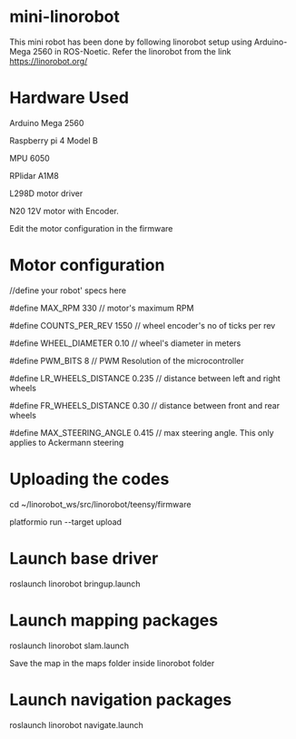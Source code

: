 # mini-linorobot
This mini robot has been done by following linorobot setup using Arduino-Mega 2560 in ROS-Noetic.
Refer the linorobot from the link https://linorobot.org/


# Hardware Used
Arduino Mega 2560

Raspberry pi 4 Model B

MPU 6050

RPlidar A1M8

L298D motor driver

N20 12V motor with Encoder.




Edit the motor configuration in the firmware

# Motor configuration

//define your robot' specs here

#define MAX_RPM 330               // motor's maximum RPM

#define COUNTS_PER_REV 1550       // wheel encoder's no of ticks per rev

#define WHEEL_DIAMETER 0.10       // wheel's diameter in meters

#define PWM_BITS 8                // PWM Resolution of the microcontroller

#define LR_WHEELS_DISTANCE 0.235  // distance between left and right wheels

#define FR_WHEELS_DISTANCE 0.30   // distance between front and rear wheels

#define MAX_STEERING_ANGLE 0.415  // max steering angle. This only applies to Ackermann steering

# Uploading the codes

cd ~/linorobot_ws/src/linorobot/teensy/firmware

platformio run --target upload


# Launch base driver

roslaunch linorobot bringup.launch

# Launch mapping packages

roslaunch linorobot slam.launch

Save the map in the maps folder inside linorobot folder

# Launch navigation packages

roslaunch linorobot navigate.launch




